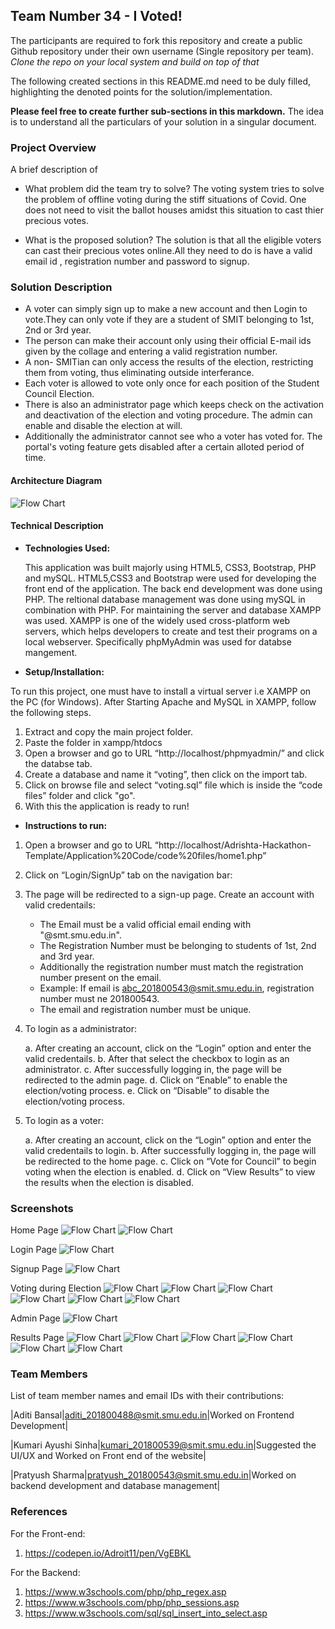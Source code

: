 ## Team Number 34 - I Voted!

The participants are required to fork this repository and create a public Github repository under their own username (Single repository per team). _Clone the repo on your local system and build on top of that_

The following created sections in this README.md need to be duly filled, highlighting the denoted points for the solution/implementation.

**Please feel free to create further sub-sections in this markdown.** The idea is to understand all the particulars of your solution in a singular document.

### Project Overview

A brief description of

- What problem did the team try to solve?
  The voting system tries to solve the problem of offline voting during the stiff situations of Covid. One does not
  need to visit the ballot houses amidst this situation to cast thier precious votes.

- What is the proposed solution?
  The solution is that all the eligible voters can cast their precious votes online.All they need to do is have a valid email id , registration number and password to signup.

### Solution Description

- A voter can simply sign up to make a new account and then Login to vote.They can only vote if they are a student of SMIT belonging to 1st, 2nd or 3rd year.
- The person can make their account only using their official E-mail ids given by the collage and entering a valid registration number.
- A non- SMITian can only access the results of the election, restricting them from voting, thus eliminating outside interferance.
- Each voter is allowed to vote only once for each position of the Student Council Election.
- There is also an administrator page which keeps check on the activation and deactivation of the election and voting procedure. The admin can enable and disable the election at will.
- Additionally the administrator cannot see who a voter has voted for. The portal's voting feature gets disabled after a certain alloted period of time.

#### Architecture Diagram

![Flow Chart](screenshots/flowchart.png?raw=true "Flow-Chart")

#### Technical Description

- **Technologies Used:**

  This application was built majorly using HTML5, CSS3, Bootstrap, PHP and mySQL. HTML5,CSS3 and Bootstrap were used for developing the front end of the application. The back end development was done using PHP. The reltional database management was done using mySQL in combination with PHP.
  For maintaining the server and database XAMPP was used. XAMPP is one of the widely used cross-platform web servers, which helps developers to create and test their programs on a local webserver. Specifically phpMyAdmin was used for databse mangement.

- **Setup/Installation:**

To run this project, one must have to install a virtual server i.e XAMPP on the PC (for Windows). After Starting Apache and MySQL in XAMPP, follow the following steps.

1. Extract and copy the main project folder.
2. Paste the folder in xampp/htdocs
3. Open a browser and go to URL “http://localhost/phpmyadmin/” and click the databse tab.
4. Create a database and name it “voting”, then click on the import tab.
5. Click on browse file and select “voting.sql” file which is inside the “code files” folder and click "go".
6. With this the application is ready to run!

- **Instructions to run:**

1. Open a browser and go to URL “http://localhost/Adrishta-Hackathon-Template/Application%20Code/code%20files/home1.php”
2. Click on “Login/SignUp” tab on the navigation bar:
3. The page will be redirected to a sign-up page. Create an account with valid credentails:

   - The Email must be a valid official email ending with "@smt.smu.edu.in".
   - The Registration Number must be belonging to students of 1st, 2nd and 3rd year.
   - Additionally the registration number must match the registration number present on the email.
   - Example: If email is abc_201800543@smit.smu.edu.in, registration number must ne 201800543.
   - The email and registration number must be unique.

4. To login as a administrator:

   a. After creating an account, click on the “Login” option and enter the valid credentails.
   b. After that select the checkbox to login as an administrator.
   c. After successfully logging in, the page will be redirected to the admin page.
   d. Click on “Enable” to enable the election/voting process.
   e. Click on “Disable” to disable the election/voting process.

5. To login as a voter:

   a. After creating an account, click on the “Login” option and enter the valid credentails to login.
   b. After successfully logging in, the page will be redirected to the home page.
   c. Click on “Vote for Council” to begin voting when the election is enabled.
   d. Click on “View Results” to view the results when the election is disabled.

### Screenshots

Home Page
![Flow Chart](screenshots/Screenshot71.png?raw=true "Flow-Chart")
![Flow Chart](screenshots/Screenshot72.png?raw=true "Flow-Chart")

Login Page
![Flow Chart](screenshots/Screenshot76.png?raw=true "Flow-Chart")

Signup Page
![Flow Chart](screenshots/Screenshot75.png?raw=true "Flow-Chart")

Voting during Election
![Flow Chart](screenshots/Screenshot65.png?raw=true "Flow-Chart")
![Flow Chart](screenshots/Screenshot66.png?raw=true "Flow-Chart")
![Flow Chart](screenshots/Screenshot67.png?raw=true "Flow-Chart")
![Flow Chart](screenshots/Screenshot68.png?raw=true "Flow-Chart")
![Flow Chart](screenshots/Screenshot69.png?raw=true "Flow-Chart")
![Flow Chart](screenshots/Screenshot70.png?raw=true "Flow-Chart")

Admin Page
![Flow Chart](screenshots/Screenshot64.png?raw=true "Flow-Chart")

Results Page
![Flow Chart](screenshots/Screenshot58.png?raw=true "Flow-Chart")
![Flow Chart](screenshots/Screenshot59.png?raw=true "Flow-Chart")
![Flow Chart](screenshots/Screenshot60.png?raw=true "Flow-Chart")
![Flow Chart](screenshots/Screenshot61.png?raw=true "Flow-Chart")
![Flow Chart](screenshots/Screenshot62.png?raw=true "Flow-Chart")
![Flow Chart](screenshots/Screenshot63.png?raw=true "Flow-Chart")

### Team Members

List of team member names and email IDs with their contributions:

|Aditi Bansal|aditi_201800488@smit.smu.edu.in|Worked on Frontend Development|

|Kumari Ayushi Sinha|kumari_201800539@smit.smu.edu.in|Suggested the UI/UX and Worked on Front end of the website|

|Pratyush Sharma|pratyush_201800543@smit.smu.edu.in|Worked on backend development and database management|

### References

For the Front-end:

1. https://codepen.io/Adroit11/pen/VgEBKL

For the Backend:

1. https://www.w3schools.com/php/php_regex.asp
2. https://www.w3schools.com/php/php_sessions.asp
3. https://www.w3schools.com/sql/sql_insert_into_select.asp
